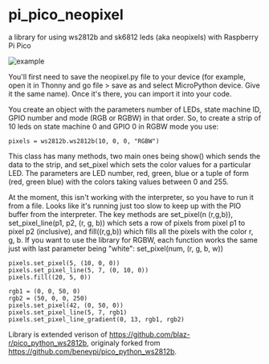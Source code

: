 # pi_pico_neopixel
a library for using ws2812b and sk6812 leds (aka neopixels) with Raspberry Pi Pico

![example](https://github.com/blaz-r/pi_pico_neopixel/blob/main/pico_rgbw_rgb.jpg)

You'll first need to save the neopixel.py file to your device (for example, open it in Thonny and go file > save as and select MicroPython device. Give it the same name). Once it's there, you can import it into your code. 

You create an object with the parameters number of LEDs, state machine ID, GPIO number and mode (RGB or RGBW) in that order. So, to create a strip of 10 leds on state machine 0 and GPIO 0 in RGBW mode you use:

```
pixels = ws2812b.ws2812b(10, 0, 0, "RGBW")
```

This class has many methods, two main ones being show() which sends the data to the strip, and set_pixel which sets the color values for a particular LED. The parameters are LED number, red, green, blue or a tuple of form (red, green blue) with the colors taking values between 0 and 255.

At the moment, this isn't working with the interpreter, so you have to run it from a file. Looks like it's running just too slow to keep up with the PIO buffer from the interpreter. The key methods are set_pixel(n (r,g,b)), set_pixel_line(p1, p2, (r, g, b)) which sets a row of pixels from pixel p1 to pixel p2 (inclusive), and fill((r,g,b)) which fills all the pixels with the color r, g, b.
If you want to use the library for RGBW, each function works the same just with last parameter being "white": set_pixel(num, (r, g, b, w))

```
pixels.set_pixel(5, (10, 0, 0))
pixels.set_pixel_line(5, 7, (0, 10, 0))
pixels.fill((20, 5, 0))

rgb1 = (0, 0, 50, 0)
rgb2 = (50, 0, 0, 250)
pixels.set_pixel(42, (0, 50, 0))
pixels.set_pixel_line(5, 7, rgb1)
pixels.set_pixel_line_gradient(0, 13, rgb1, rgb2)
```

Library is extended verison of https://github.com/blaz-r/pico_python_ws2812b, originaly forked from https://github.com/benevpi/pico_python_ws2812b.